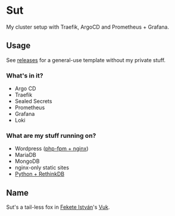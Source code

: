 # Sut

My cluster setup with Traefik, ArgoCD and Prometheus + Grafana.

## Usage

See [releases](https://github.com/valerauko/sut/releases) for a general-use template without my private stuff.

### What's in it?

* Argo CD
* Traefik
* Sealed Secrets
* Prometheus
* Grafana
* Loki

### What are my stuff running on?

* Wordpress ([php-fpm + nginx](https://github.com/valerauko/pehelypress))
* MariaDB
* MongoDB
* nginx-only static sites
* [Python + RethinkDB](https://github.com/valerauko/dekiru)

## Name

Sut's a tail-less fox in [Fekete István](https://en.wikipedia.org/wiki/Istv%C3%A1n_Fekete)'s [Vuk](https://en.wikipedia.org/wiki/Vuk_%28novel%29).
